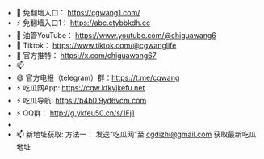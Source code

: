 - 👋 免翻墙入口： https://cgwang1.com/
- ⚡ 免翻墙入口1： https://abc.ctybbkdh.cc
- 👀 油管YouTube： https://www.youtube.com/@chiguawang6
- 🌱 Tiktok： https://www.tiktok.com/@cgwanglife
- 💞️ 官方推特：   https://x.com/chiguawang67
- 📫 
- 😄 官方电报（telegram）群：https://t.me/cgwang
- ⚡ 吃瓜网App: https://cgw.kfkyjkefu.net
- ⚡ 吃瓜导航: https://b4b0.9yd6vcm.com
- ⚡ QQ群： http://g.ykfeu50.cn/s/1Fj1
- 
- 📫 新地址获取:
方法一： 发送“吃瓜网”至 cgdizhi@gmail.com 获取最新吃瓜地址



<!---
chiguawang2/chiguawang2 is a ✨ special ✨ repository because its `README.md` (this file) appears on your GitHub profile.
You can click the Preview link to take a look at your changes.
--->
